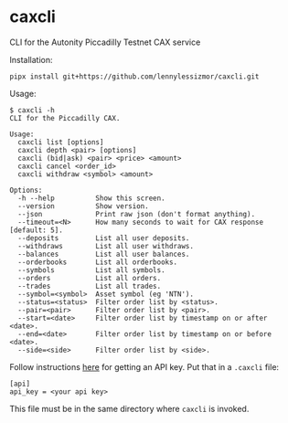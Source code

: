 # caxcli
CLI for the Autonity Piccadilly Testnet CAX service

Installation:

```
pipx install git+https://github.com/lennylessizmor/caxcli.git
```

Usage:

```
$ caxcli -h
CLI for the Piccadilly CAX.

Usage:
  caxcli list [options]
  caxcli depth <pair> [options]
  caxcli (bid|ask) <pair> <price> <amount>
  caxcli cancel <order_id>
  caxcli withdraw <symbol> <amount>

Options:
  -h --help          Show this screen.
  --version          Show version.
  --json             Print raw json (don't format anything).
  --timeout=<N>      How many seconds to wait for CAX response [default: 5].
  --deposits         List all user deposits.
  --withdraws        List all user withdraws.
  --balances         List all user balances.
  --orderbooks       List all orderbooks.
  --symbols          List all symbols.
  --orders           List all orders.
  --trades           List all trades.
  --symbol=<symbol>  Asset symbol (eg 'NTN').
  --status=<status>  Filter order list by <status>.
  --pair=<pair>      Filter order list by <pair>.
  --start=<date>     Filter order list by timestamp on or after <date>.
  --end=<date>       Filter order list by timestamp on or before <date>.
  --side=<side>      Filter order list by <side>.
```

Follow instructions
[here](https://game.autonity.org/getting-started/exchange-cax.html)
for getting an API key. Put that in a `.caxcli` file:

```
[api]
api_key = <your api key>
```

This file must be in the same directory where `caxcli` is invoked.
